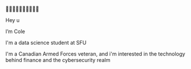 👋👋👋👋👋👋👋👋👋👋

Hey u

I’m Cole

I'm a data science student at SFU

I'm a Canadian Armed Forces veteran, and i'm interested in the technology behind finance and the cybersecurity realm

